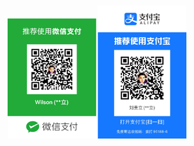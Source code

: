 <p align="center">
  <img alt="wechat pay" src=".github/wechat_funding.JPG" width="200px">
  <img alt="alipay" src=".github/alipay_funding.JPG" width="200px">
</p>